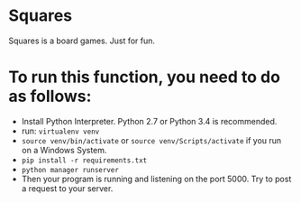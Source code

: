 # Squares
Squares is a board games. Just for fun.

# To run this function, you need to do as follows:

* Install Python Interpreter. Python 2.7 or Python 3.4 is recommended.
* run: `virtualenv venv`
* `source venv/bin/activate` or `source venv/Scripts/activate` if you run on a Windows System.
* `pip install -r requirements.txt`
* `python manager runserver`
* Then your program is running and listening on the port 5000. Try to post a request to your server.
